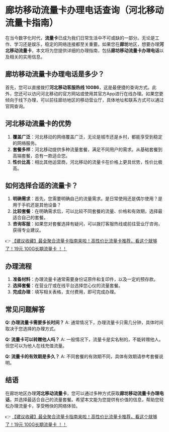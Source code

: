 # 廊坊移动流量卡办理电话查询（河北移动流量卡指南）

在当今数字化时代，**流量卡**已成为我们日常生活中不可或缺的一部分。无论是工作、学习还是娱乐，稳定的网络连接都至关重要。如果您在**廊坊**地区，想要办理**河北移动流量卡**，本文将为您提供详细的办理指南，包括**廊坊移动流量卡办理电话**以及相关的实用信息。

## 廊坊移动流量卡办理电话是多少？

首先，您可以直接拨打**河北移动客服热线 10086**，这是最便捷的查询方式。此外，您还可以访问河北移动的官方网站或使用其官方App进行在线办理。如果您更倾向于线下办理，可以前往廊坊地区的移动营业厅，具体地址和联系方式可以通过官网查询。

## 河北移动流量卡的优势

1. **覆盖广泛**：河北移动的网络覆盖广泛，无论是城市还是乡村，都能享受到稳定的网络服务。
2. **套餐多样**：河北移动提供多种流量套餐，满足不同用户的需求。从基础套餐到高端套餐，总有一款适合您。
3. **性价比高**：相比其他运营商，河北移动的流量卡在价格上更具优势，性价比极高。

## 如何选择合适的流量卡？

1. **明确需求**：首先，您需要明确自己的流量需求。是日常使用还是偶尔使用？是用于手机还是其他设备？
2. **比较套餐**：在明确需求后，可以比较不同套餐的流量、价格和有效期，选择最适合自己的套餐。
3. **咨询客服**：如果您对套餐选择有疑问，可以拨打客服热线或前往营业厅咨询，获得专业建议。

👉 [【建议收藏】最全聚合流量卡指南来啦！高性价比流量卡推荐，看这个就够了！19元 100G长期流量卡 ！！](https://bit.ly/Liuliangka)

## 办理流程

1. **准备材料**：办理流量卡通常需要身份证原件和复印件，以及一定的预存款。
2. **选择套餐**：在营业厅或在线平台选择您心仪的流量套餐。
3. **完成办理**：填写相关表格，支付费用，即可完成办理。

## 常见问题解答

**Q: 办理流量卡需要多长时间？**
A: 通常情况下，办理流量卡只需几分钟，具体时间取决于您选择的办理方式。

**Q: 流量卡可以转赠他人吗？**
A: 一般情况下，流量卡是实名制的，不能转赠他人。但您可以为他人在线充值流量。

**Q: 流量卡的有效期是多久？**
A: 不同套餐的有效期不同，具体有效期请参考套餐说明。

## 结语

在廊坊地区办理**河北移动流量卡**，您可以通过多种方式获取**廊坊移动流量卡办理电话**，并选择最适合自己的流量套餐。希望本文能为您提供有价值的信息，帮助您轻松办理流量卡，享受畅快的网络体验。

👉 [【建议收藏】最全聚合流量卡指南来啦！高性价比流量卡推荐，看这个就够了！19元 100G长期流量卡 ！！](https://bit.ly/Liuliangka)